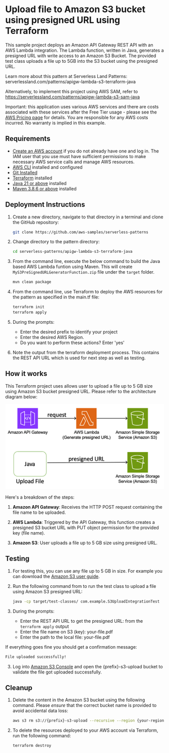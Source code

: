 # Upload file to Amazon S3 bucket using presigned URL using Terraform 

This sample project deploys an Amazon API Gateway REST API with an AWS Lambda integration. The Lambda function, written in Java, generates a presigned URL with write access to an Amazon S3 Bucket. The provided test class uploads a file up to 5GB into the S3 bucket using the presigned URL.

Learn more about this pattern at Serverless Land Patterns: serverlessland.com/patterns/apigw-lambda-s3-terraform-java

Alternatively, to implement this project using AWS SAM, refer to https://serverlessland.com/patterns/apigw-lambda-s3-sam-java

Important: this application uses various AWS services and there are costs associated with these services after the Free Tier usage - please see the [AWS Pricing page](https://aws.amazon.com/pricing/) for details. You are responsible for any AWS costs incurred. No warranty is implied in this example.

## Requirements

- [Create an AWS account](https://portal.aws.amazon.com/gp/aws/developer/registration/index.html) if you do not already have one and log in. The IAM user that you use must have sufficient permissions to make necessary AWS service calls and manage AWS resources.
- [AWS CLI](https://docs.aws.amazon.com/cli/latest/userguide/install-cliv2.html) installed and configured
- [Git Installed](https://git-scm.com/book/en/v2/Getting-Started-Installing-Git)
- [Terraform](https://learn.hashicorp.cxom/tutorials/terraform/install-cli?in=terraform/aws-get-started) installed
- [Java 21 or above](https://docs.aws.amazon.com/corretto/latest/corretto-21-ug/amazon-linux-install.html) installed
- [Maven 3.8.6 or above](https://maven.apache.org/download.cgi) installed


## Deployment Instructions

1. Create a new directory, navigate to that directory in a terminal and clone the GitHub repository:
   ```bash
   git clone https://github.com/aws-samples/serverless-patterns
   ```

2. Change directory to the pattern directory:
   ```bash
   cd serverless-patterns/apigw-lambda-s3-terraform-java
   ```

3. From the command line, execute the below command to build the Java based AWS Lambda funtion using Maven. This will create `MyS3PreSignedURLGeneratorFunction.zip` file under the `target` folder.
   ```bash
   mvn clean package
   ```

4. From the command line, use Terraform to deploy the AWS resources for the pattern as specified in the main.tf file:
   ```bash
   terraform init
   terraform apply
   ```
5. During the prompts:

   - Enter the desired prefix to identify your project
   - Enter the desired AWS Region. 
   - Do you want to perform these actions? Enter 'yes'
   

6. Note the output from the terraform deployment process. This contains the REST API URL which is used for next step as well as testing.

## How it works

This Terraform project uses allows user to upload a file up to 5 GB size using Amazon S3 bucket presigned URL. Please refer to the architecture diagram below:

![End to End Architecture](images/architecture.png)

Here's a breakdown of the steps:

1. **Amazon API Gateway**: Receives the HTTP POST request containing the file name to be uploaded.

2. **AWS Lambda**: Triggered by the API Gateway, this function creates a presigned S3 bucket URL with PUT object permission for the provided key (file name).

3. **Amazon S3**: User uploads a file up to 5 GB size using presigned URL. 

## Testing

1. For testing this, you can use any file up to 5 GB in size. For example you can download the [Amazon S3 user guide](https://docs.aws.amazon.com/pdfs/AmazonS3/latest/userguide/s3-userguide.pdf). 


2. Run the following command from to run the test class to upload a file using Amazon S3 presigned URL:

   ```bash
   java -cp target/test-classes/ com.example.S3UploadIntegrationTest
   ```

2. During the prompts:

   - Enter the REST API URL to get the presigned URL: from the `terraform apply` output
   - Enter the file name on S3 (key): your-file.pdf
   - Enter the path to the local file: your-file.pdf

If everything goes fine you should get a confirmation message:
   ```bash
   File uploaded successfully!
   ```

3. Log into [Amazon S3 Console]() and open the {prefix}-s3-upload bucket to validate the file got uploaded successfully. 

## Cleanup

1. Delete the content in the Amazon S3 bucket using the following command. Please *ensure* that the correct bucket name is provided to avoid accidental data loss:
   ```bash
   aws s3 rm s3://{prefix}-s3-upload --recursive --region {your-region}

2. To delete the resources deployed to your AWS account via Terraform, run the following command:

   ```bash
   terraform destroy
   ```